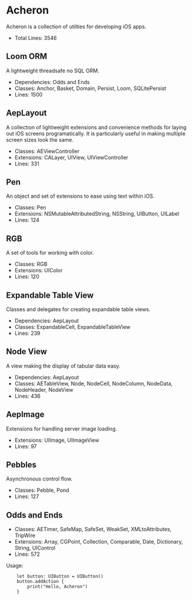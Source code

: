 # Acheron

Acheron is a collection of utilties for developing iOS apps.

* Total Lines: 3546


## Loom ORM

A lightweight threadsafe no SQL ORM.

* Dependencies: Odds and Ends
* Classes: Anchor, Basket, Domain, Persist, Loom, SQLitePersist
* Lines: 1500


## AepLayout

A collection of lightweight extensions and convenience methods for laying out iOS screens programatically.  It is particularly useful in making multiple screen sizes look the same.

* Classes: AEViewController
* Extensions: CALayer, UIView, UIViewController
* Lines: 331


## Pen

An object and set of extensions to ease using text within iOS.

* Classes: Pen
* Extensions: NSMutableAttributedString, NSString, UIButton, UILabel
* Lines: 124


## RGB

A set of tools for working with color.

* Classes: RGB
* Extensions: UIColor
* Lines: 120


## Expandable Table View

Classes and delegates for creating expandable table views.

* Dependencies: AepLayout
* Classes: ExpandableCell, ExpandableTableView
* Lines: 239

## Node View

A view making the display of tabular data easy.

* Dependencies: AepLayout
* Classes: AETableView, Node, NodeCell, NodeColumn, NodeData, NodeHeader, NodeView
* Lines: 436

## AepImage

Extensions for handling server image loading.

* Extensions: UIImage, UIImageView
* Lines: 97

## Pebbles

Asynchronous control flow.

* Classes: Pebble, Pond
* Lines: 127

## Odds and Ends

* Classes: AETimer, SafeMap, SafeSet, WeakSet, XMLtoAttributes, TripWire
* Extensions: Array, CGPoint, Collection, Comparable, Date, Dictionary, String, UIControl
* Lines: 572

Usage:
```
    let button: UIButton = UIButton()
    button.addAction {
        print("Hello, Acheron")
    }
```
